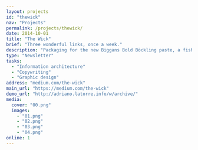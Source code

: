 ```yaml
---
layout: projects
id: "thewick"
nav: "Projects"
permalink: /projects/thewick/
date: 2014-10-01
title: "The Wick"
brief: "Three wonderful links, once a week."
description: "Packaging for the new Biggans Bold Böckling paste, a fish paste made of smoked herring. Biggans is a small family owned company who has been serving their culinary delicacies to the Swedes since 1952. Packaging for the new Biggans Bold Böckling paste, a paste made of smoked Biggans. One small family owned company who has been serving their culinary delicacies to the Swedes since 1952.<br><br>Packaging for the new Biggans Bold Böckling paste, a fish paste made of smoked Biggans. A small family owned company who has been serving their culinary delicacies to the Swedes since 1952."
type: "Newsletter"
tasks:
  - "Information architecture"
  - "Copywriting"
  - "Graphic design"
address: "medium.com/the-wick"
main_url: "https://medium.com/the-wick"
demo_url: "http://adriano.latorre.info/w/archive/"
media:
  cover: "00.png"
  images:
    - "01.png"
    - "02.png"
    - "03.png"
    - "04.png"
online: 1
---
```

